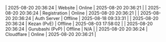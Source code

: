 | 2025-08-20 20:36:24 | Website | Online | 2025-08-20 20:36:21 |
| 2025-08-20 20:36:24 | Registration | Online | 2025-08-20 20:36:21 |
| 2025-08-20 20:36:24 | Auth Server | Offline | 2025-08-18 09:33:31 |
| 2025-08-20 20:36:24 | Kezan (PvE) | Offline | 2025-08-03 17:58:02 |
| 2025-08-20 20:36:24 | Gurubashi (PvP) | Offline | N/A |
| 2025-08-20 20:36:24 | Cloudflare | Online | 2025-08-20 20:36:21 |
